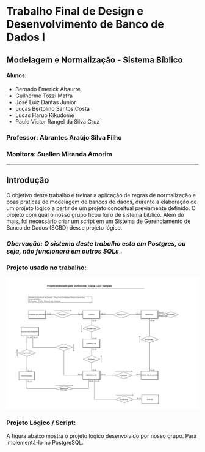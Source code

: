 # Trabalho Final de Design e Desenvolvimento de Banco de Dados I
## Modelagem e Normalização - Sistema Bíblico
#### Alunos:
* Bernado Emerick Abaurre
* Guilherme Tozzi Mafra
* José Luiz Dantas Júnior
* Lucas Bertolino Santos Costa
* Lucas Haruo Kikudome
* Paulo Victor Rangel da Silva Cruz

### Professor: Abrantes Araújo Silva Filho
### Monitora: Suellen Miranda Amorim

---
## Introdução
O objetivo deste trabalho é treinar a aplicação de regras de normalização e boas práticas de modelagem de bancos de dados, durante a elaboração de um projeto lógico a partir de um projeto conceitual previamente definido. O projeto com qual o nosso grupo ficou foi o de sistema bíblico. Além do mais, foi necessário criar um script em um Sistema de Gerenciamento de Banco de Dados (SGBD) desse projeto lógico.

### *Obervação: O sistema deste trabalho esta em Postgres, ou seja, não funcionará em outros SQLs .*

### Projeto usado no trabalho:
![Projeto Conceitual - "Bíblico"](https://github.com/BernardoAbaurre/BD_Sistema_Biblico_CC1M/blob/main/Arquivos_recebidos/Projeto_Conceitual.png)

### Projeto Lógico / Script:
A figura abaixo mostra o projeto lógico desenvolvido por nosso grupo. Para implementá-lo no PostgreSQL.
